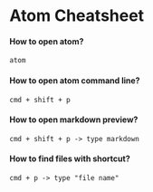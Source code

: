 Atom Cheatsheet
===============

#### How to open atom?
```
atom
```

#### How to open atom command line?
```
cmd + shift + p
```

#### How to open markdown preview?
```
cmd + shift + p -> type markdown
```

#### How to find files with shortcut?
```
cmd + p -> type "file name"
```
